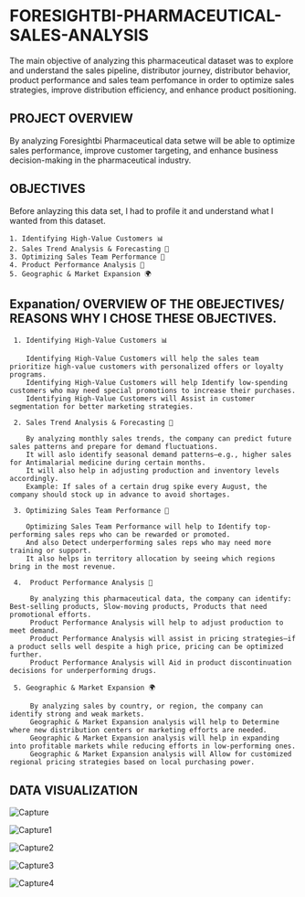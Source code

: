 # FORESIGHTBI-PHARMACEUTICAL-SALES-ANALYSIS
The main objective of analyzing this pharmaceutical dataset was to explore and understand the sales pipeline, distributor journey, distributor behavior, product performance and sales team perfomance in order to optimize sales strategies, improve distribution efficiency, and enhance product positioning.

## PROJECT OVERVIEW
By analyzing Foresightbi Pharmaceutical data setwe will be able to optimize sales performance, improve customer targeting, and enhance business decision-making in the pharmaceutical industry.


## OBJECTIVES 
Before anlayzing this data set, I had to profile it  and understand what I wanted from this dataset.

    1. Identifying High-Value Customers 📊
    2. Sales Trend Analysis & Forecasting 🔮
    3. Optimizing Sales Team Performance 🚀
    4. Product Performance Analysis 💊
    5. Geographic & Market Expansion 🌍


 ## Expanation/ OVERVIEW OF THE OBEJECTIVES/ REASONS WHY I CHOSE THESE OBJECTIVES.   

     1. Identifying High-Value Customers 📊
     
        Identifying High-Value Customers will help the sales team prioritize high-value customers with personalized offers or loyalty programs.
        Identifying High-Value Customers will help Identify low-spending customers who may need special promotions to increase their purchases.
        Identifying High-Value Customers will Assist in customer segmentation for better marketing strategies.   
        
     2. Sales Trend Analysis & Forecasting 🔮
     
        By analyzing monthly sales trends, the company can predict future sales patterns and prepare for demand fluctuations.
        It will aslo identify seasonal demand patterns—e.g., higher sales for Antimalarial medicine during certain months.
        It will also help in adjusting production and inventory levels accordingly.
        Example: If sales of a certain drug spike every August, the company should stock up in advance to avoid shortages.  
        
     3. Optimizing Sales Team Performance 🚀
     
        Optimizing Sales Team Performance will help to Identify top-performing sales reps who can be rewarded or promoted.
        And also Detect underperforming sales reps who may need more training or support.
        It also helps in territory allocation by seeing which regions bring in the most revenue.
     
     4.  Product Performance Analysis 💊
     
         By analyzing this pharmaceutical data, the company can identify: Best-selling products, Slow-moving products, Products that need promotional efforts.
         Product Performance Analysis will help to adjust production to meet demand.
         Product Performance Analysis will assist in pricing strategies—if a product sells well despite a high price, pricing can be optimized further.
         Product Performance Analysis will Aid in product discontinuation decisions for underperforming drugs.
         
     5. Geographic & Market Expansion 🌍
     
         By analyzing sales by country, or region, the company can identify strong and weak markets.
         Geographic & Market Expansion analysis will help to Determine where new distribution centers or marketing efforts are needed.
         Geographic & Market Expansion analysis will help in expanding into profitable markets while reducing efforts in low-performing ones.
         Geographic & Market Expansion analysis will Allow for customized regional pricing strategies based on local purchasing power.



## DATA VISUALIZATION

    


![Capture](https://github.com/user-attachments/assets/f87ffb34-af92-40e9-905e-51c24df44a96)







![Capture1](https://github.com/user-attachments/assets/f922f1a1-51aa-4856-a9c8-c8d313cbbdc9)



    



![Capture2](https://github.com/user-attachments/assets/f21dce01-ff38-435e-8882-e5f407cd2b79)









![Capture3](https://github.com/user-attachments/assets/955e9e94-7ddc-4c8e-be55-05b6944dbaab)










![Capture4](https://github.com/user-attachments/assets/52b76c1a-f8f7-48f8-a53a-efb8b415133d)





